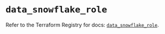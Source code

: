 # `data_snowflake_role`

Refer to the Terraform Registry for docs: [`data_snowflake_role`](https://registry.terraform.io/providers/snowflake-labs/snowflake/0.88.0/docs/data-sources/role).
